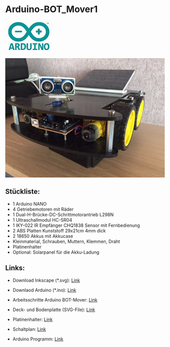 # Arduino-BOT_Mover1
![ardu](https://github.com/frankyhub/png/blob/master/ardu.png)

![BOT](https://github.com/frankyhub/Arduino-BOT_Mover1/blob/master/Botmov.JPG)

## Stückliste:

- 1 Arduino NANO
- 4 Getriebemotoren mit Räder
- 1 Dual-H-Brücke-DC-Schrittmotorantrieb L298N
- 1 Ultraschallmodul HC-SR04 
- 1 IKY-022 IR Empfänger CHQ1838 Sensor mit Fernbedienung
- 2 ABS Platten Kunststoff 29x21cm 4mm dick
- 2 18650 Akkus mit Akkucase
- Kleinmaterial, Schrauben, Muttern, Klemmen, Draht
- Platinenhalter
- Optional: Solarpanel für die Akku-Ladung



## Links:

- Download Inkscape (*.svg): [Link](https://inkscape.org/de/release/inkscape-1.0.1) 

- Downlaod Arduino (*.ino): [Link](https://www.arduino.cc/en/Main/Software)

- Arbeitsschritte Arduino BOT-Mover: [Link](https://github.com/frankyhub/Arduino-BOT_Mover1/blob/master/Arbeitsschritte%20Arduino%20Bot.pdf)

- Deck- und Bodenplatte (SVG-File): [Link](https://github.com/frankyhub/Arduino-BOT_Mover1)

- Platinenhalter: [Link](https://github.com/frankyhub/openscad-Beispiele/tree/master/008%20Platinenhalter)

- Schaltplan: [Link](https://github.com/frankyhub/Arduino-BOT_Mover1/blob/master/Schaltplan%20Nano%20V2.pdf)

- Arduino Programm: [Link](https://github.com/frankyhub/Arduino-BOT_Mover1/blob/master/Mover1_V1-ARDUINO_Files.zip)





